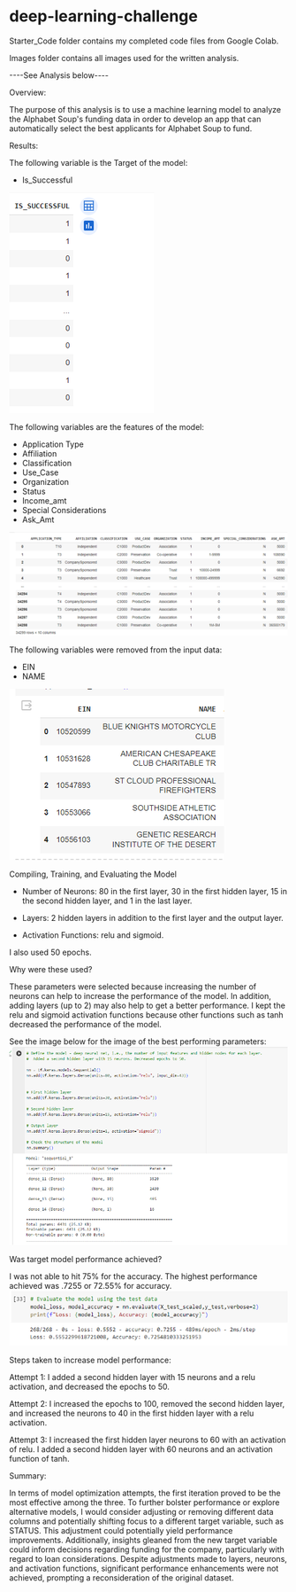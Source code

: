 # deep-learning-challenge

Starter_Code folder contains my completed code files from Google Colab. 

Images folder contains all images used for the written analysis. 

----See Analysis below----

Overview:

The purpose of this analysis is to use a machine learning model to analyze the Alphabet Soup's funding data in order to develop an app that can automatically select the best applicants for Alphabet Soup to fund.  

Results: 

The following variable is the Target of the model:
- Is_Successful

![alt text](Starter_Code/Images/target.png)


The following variables are the features of the model:
- Application Type
- Affiliation
- Classification
- Use_Case
- Organization
- Status
- Income_amt
- Special Considerations
- Ask_Amt

![alt text](Starter_Code/Images/features.png)

The following variables were removed from the input data:
- EIN
- NAME

![alt text](Starter_Code/Images/removed.png)

Compiling, Training, and Evaluating the Model

- Number of Neurons: 80 in the first layer, 30 in the first hidden layer, 15 in the second hidden layer, and 1 in the last layer. 

- Layers: 2 hidden layers in addition to the first layer and the output layer. 

- Activation Functions: relu and sigmoid. 

I  also used 50 epochs. 

Why were these used?

These parameters were selected because increasing the number of neurons can help to increase the performance of the model. In addition, adding layers (up to 2) may also help to get a better performance. I kept the relu and sigmoid activation functions because other functions such as tanh decreased the performance of the model. 

See the image below for the image of the best performing parameters:
![alt text](Starter_Code/Images/best_parameters.png)

Was target model performance achieved?

I was not able to hit 75% for the accuracy. The highest performance achieved was .7255 or 72.55% for accuracy. 
![alt text](Starter_Code/Images/model_evaluation.png)

Steps taken to increase model performance:

Attempt 1: I added a second hidden layer with 15 neurons and a relu activation, and decreased the epochs to 50. 

Attempt 2: I increased the epochs to 100, removed the second hidden layer, and increased the neurons to 40 in the first hidden layer with a relu activation.  

Attempt 3: I increased the first hidden layer neurons to 60 with an activation of relu. I added a second hidden layer with 60 neurons and an activation function of tanh. 

Summary:

In terms of model optimization attempts, the first iteration proved to be the most effective among the three. To further bolster performance or explore alternative models, I would consider adjusting or removing different data columns and potentially shifting focus to a different target variable, such as STATUS. This adjustment could potentially yield performance improvements. Additionally, insights gleaned from the new target variable could inform decisions regarding funding for the company, particularly with regard to loan considerations. Despite adjustments made to layers, neurons, and activation functions, significant performance enhancements were not achieved, prompting a reconsideration of the original dataset.